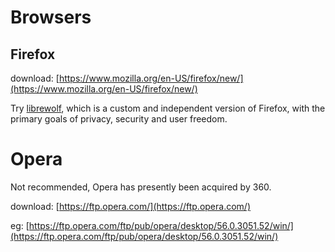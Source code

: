 # Browsers

## Firefox

download: [https://www.mozilla.org/en-US/firefox/new/](https://www.mozilla.org/en-US/firefox/new/)

Try [librewolf](https://librewolf.net/), which is a custom and independent version of Firefox, with the primary goals of privacy, security and user freedom. 

# Opera

Not recommended, Opera has presently been acquired by 360.

download: [https://ftp.opera.com/](https://ftp.opera.com/)

eg: [https://ftp.opera.com/ftp/pub/opera/desktop/56.0.3051.52/win/](https://ftp.opera.com/ftp/pub/opera/desktop/56.0.3051.52/win/)